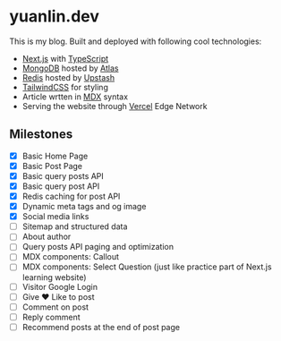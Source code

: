 # yuanlin.dev

This is my blog. Built and deployed with following cool technologies:

- [Next.js](https://nextjs.org/) with [TypeScript](https://www.typescriptlang.org/)
- [MongoDB](https://www.mongodb.com/) hosted
  by [Atlas](https://www.mongodb.com/atlas/database)
- [Redis](https://redis.io/) hosted by [Upstash](https://upstash.com/)
- [TailwindCSS](https://tailwindcss.com/) for styling
- Article wrtten in [MDX](https://mdxjs.com/) syntax
- Serving the website through [Vercel](https://vercel.com/) Edge Network

## Milestones

- [x] Basic Home Page
- [x] Basic Post Page
- [x] Basic query posts API
- [x] Basic query post API
- [x] Redis caching for post API
- [x] Dynamic meta tags and og image
- [x] Social media links
- [ ] Sitemap and structured data
- [ ] About author
- [ ] Query posts API paging and optimization
- [ ] MDX components: Callout
- [ ] MDX components: Select Question (just like practice part of Next.js learning
  website)
- [ ] Visitor Google Login
- [ ] Give ❤️ Like to post
- [ ] Comment on post
- [ ] Reply comment
- [ ] Recommend posts at the end of post page
